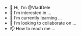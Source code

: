 - 👋 Hi, I’m @VladDele
- 👀 I’m interested in ...
- 🌱 I’m currently learning ...
- 💞️ I’m looking to collaborate on ...
- 📫 How to reach me ...

<!---
VladDele/VladDele is a ✨ special ✨ repository because its `README.md` (this file) appears on your GitHub profile.
You can click the Preview link to take a look at your changes.
--->
